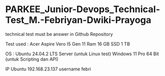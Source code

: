 # PARKEE_Junior-Devops_Technical-Test_M.-Febriyan-Dwiki-Prayoga
technical test must be answer in Github Repository

Test used :
Acer Aspire Vero
I5 Gen 11
Ram 16 GB 
SSD 1 TB

OS :
Ubuntu 24.04.2 LTS Server (untuk Linux test)
Windows 11 Pro 64 Bit (untuk Scripting dan API)

IP Ubuntu 192.168.23.137
username febri